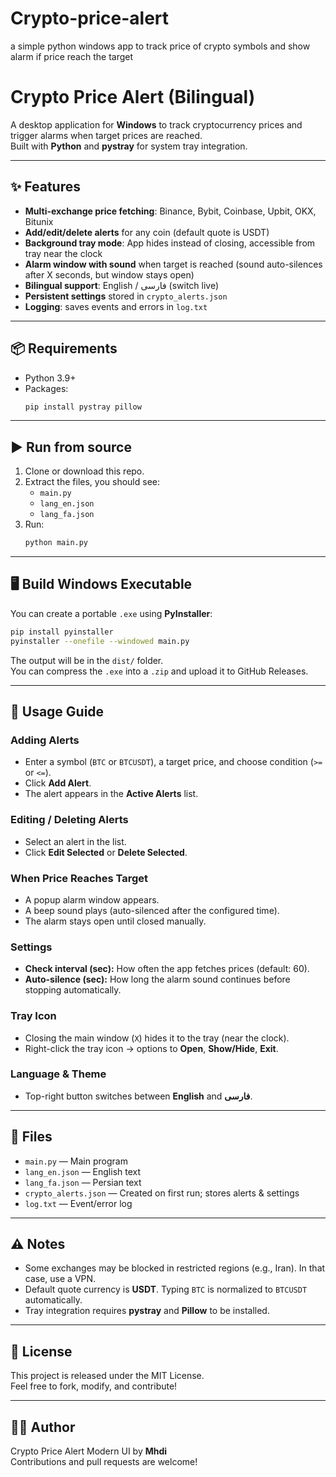 # Crypto-price-alert
a simple python windows app to track price of crypto symbols and show alarm if price reach the target
# Crypto Price Alert (Bilingual)

A desktop application for **Windows** to track cryptocurrency prices and trigger alarms when target prices are reached.  
Built with **Python** and **pystray** for system tray integration.

---

## ✨ Features

- **Multi-exchange price fetching**: Binance, Bybit, Coinbase, Upbit, OKX, Bitunix
- **Add/edit/delete alerts** for any coin (default quote is USDT)
- **Background tray mode**: App hides instead of closing, accessible from tray near the clock
- **Alarm window with sound** when target is reached (sound auto-silences after X seconds, but window stays open)
- **Bilingual support**: English / فارسی (switch live)
- **Persistent settings** stored in `crypto_alerts.json`
- **Logging**: saves events and errors in `log.txt`

---

## 📦 Requirements

- Python 3.9+
- Packages:
  ```bash
  pip install pystray pillow
  ```

---

## ▶️ Run from source

1. Clone or download this repo.
2. Extract the files, you should see:
   - `main.py`
   - `lang_en.json`
   - `lang_fa.json`
3. Run:
   ```bash
   python main.py
   ```

---

## 🖥 Build Windows Executable

You can create a portable `.exe` using **PyInstaller**:

```bash
pip install pyinstaller
pyinstaller --onefile --windowed main.py
```

The output will be in the `dist/` folder.  
You can compress the `.exe` into a `.zip` and upload it to GitHub Releases.

---

## 🔧 Usage Guide

### Adding Alerts
- Enter a symbol (`BTC` or `BTCUSDT`), a target price, and choose condition (`>=` or `<=`).
- Click **Add Alert**.
- The alert appears in the **Active Alerts** list.

### Editing / Deleting Alerts
- Select an alert in the list.
- Click **Edit Selected** or **Delete Selected**.

### When Price Reaches Target
- A popup alarm window appears.
- A beep sound plays (auto-silenced after the configured time).
- The alarm stays open until closed manually.

### Settings
- **Check interval (sec):** How often the app fetches prices (default: 60).
- **Auto-silence (sec):** How long the alarm sound continues before stopping automatically.

### Tray Icon
- Closing the main window (`X`) hides it to the tray (near the clock).
- Right-click the tray icon → options to **Open**, **Show/Hide**, **Exit**.

### Language & Theme
- Top-right button switches between **English** and **فارسی**.

---

## 📂 Files

- `main.py` — Main program
- `lang_en.json` — English text
- `lang_fa.json` — Persian text
- `crypto_alerts.json` — Created on first run; stores alerts & settings
- `log.txt` — Event/error log

---

## ⚠️ Notes

- Some exchanges may be blocked in restricted regions (e.g., Iran). In that case, use a VPN.
- Default quote currency is **USDT**. Typing `BTC` is normalized to `BTCUSDT` automatically.
- Tray integration requires **pystray** and **Pillow** to be installed.

---

## 📜 License

This project is released under the MIT License.  
Feel free to fork, modify, and contribute!

---

## 👨‍💻 Author

Crypto Price Alert Modern UI by **Mhdi**  
Contributions and pull requests are welcome!
